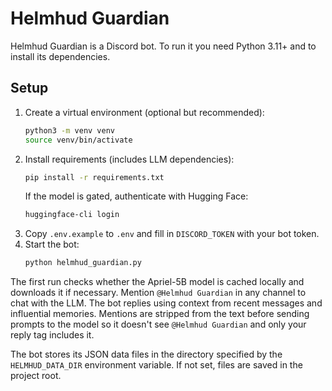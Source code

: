 # Helmhud Guardian

Helmhud Guardian is a Discord bot. To run it you need Python 3.11+ and to install its dependencies.

## Setup

1. Create a virtual environment (optional but recommended):
   ```bash
   python3 -m venv venv
   source venv/bin/activate
   ```
2. Install requirements (includes LLM dependencies):
   ```bash
   pip install -r requirements.txt
   ```
   If the model is gated, authenticate with Hugging Face:
   ```bash
   huggingface-cli login
   ```
3. Copy `.env.example` to `.env` and fill in `DISCORD_TOKEN` with your bot token.
4. Start the bot:
   ```bash
   python helmhud_guardian.py
   ```

The first run checks whether the Apriel-5B model is cached locally and downloads
it if necessary. Mention `@Helmhud Guardian` in any channel to chat with the LLM.
The bot replies using context from recent messages and influential memories.
Mentions are stripped from the text before sending prompts to the model so it
doesn't see `@Helmhud Guardian` and only your reply tag includes it.


The bot stores its JSON data files in the directory specified by the `HELMHUD_DATA_DIR` environment variable. If not set, files are saved in the project root.
